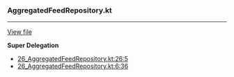 ### AggregatedFeedRepository.kt
---
[View file](files/26_AggregatedFeedRepository.kt)

**Super Delegation**

 - [26_AggregatedFeedRepository.kt:26:5](files/26_AggregatedFeedRepository.kt#L26)
 - [26_AggregatedFeedRepository.kt:6:36](files/26_AggregatedFeedRepository.kt#L6:)
